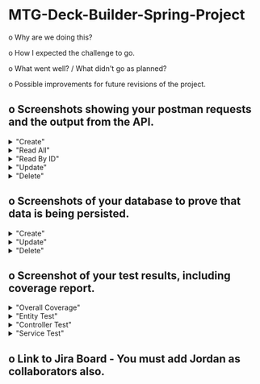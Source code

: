 # MTG-Deck-Builder-Spring-Project

o	Why are we doing this?

o	How I expected the challenge to go.

o	What went well? / What didn't go as planned?

o	Possible improvements for future revisions of the project.

## o Screenshots showing your postman requests and the output from the API.

<details>
<summary>"Create"</summary>
this is hidden
</details>

<details>
<summary>"Read All"</summary>
this is hidden
</details>

<details>
<summary>"Read By ID"</summary>
this is hidden
</details>

<details>
<summary>"Update"</summary>
this is hidden
</details>

<details>
<summary>"Delete"</summary>
this is hidden
</details>

## o Screenshots of your database to prove that data is being persisted.

<details>
<summary>"Create"</summary>
this is hidden
</details>

<details>
<summary>"Update"</summary>
this is hidden
</details>

<details>
<summary>"Delete"</summary>
this is hidden
</details>


## o	Screenshot of your test results, including coverage report.
<details>
<summary>"Overall Coverage"</summary>
this is hidden
</details>

<details>
<summary>"Entity Test"</summary>
this is hidden
</details>

<details>
<summary>"Controller Test"</summary>
this is hidden
</details>

<details>
<summary>"Service Test"</summary>
this is hidden
</details>

## o	Link to Jira Board - You must add Jordan as collaborators also.

